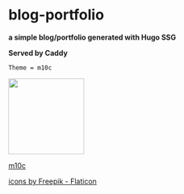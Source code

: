 # blog-portfolio
**a simple blog/portfolio generated with Hugo SSG**



__Served by Caddy__

`Theme = m10c`


   
  
 
   
   
   
   

   <img src="https://cdn-icons-png.flaticon.com/512/2282/2282188.png" width="150" height="150" class="center">
   
   
   
   
   <a href="https://github.com/vaga/hugo-theme-m10c"> m10c</a>
   
   
   <a href="https://www.flaticon.com/free-icons/web-development"> icons by Freepik - Flaticon</a>
